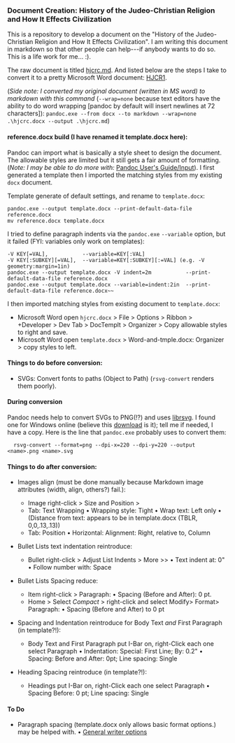 ### Document Creation: History of the Judeo-Christian Religion and How It Effects Civilization

This is a repository to develop a document on the "History of the Judeo-Christian Religion and How It Effects Civilization". I am writing this document in markdown so that other people can help---if anybody wants to do so. This is a life work for me... :).

The raw document is titled [hjcrc.md](https://github.com/EdenWise/hjcrc/blob/main/hjcrc.md). And listed below are the steps I take to convert it to a pretty Microsoft Word document: [HJCR1](http://tinyurl.com/hjcr1).

(*Side note: I converted my original document (written in MS word) to markdown with this command* (`--wrap=none` because text editors have the ability to do word wrapping [pandoc by default will insert newlines at 72 characters]): `pandoc.exe --from docx --to markdown --wrap=none .\hjcrc.docx --output .\hjcrc.md`)

#### reference.docx build (I have renamed it template.docx here):

Pandoc can import what is basically a style sheet to design the document. The allowable styles are limited but it still gets a fair amount of formatting. (*Note: I may be able to do more with:* [Pandoc User's Guide/Input](https://pandoc.org/MANUAL.html#input)). I first generated a template then I imported the matching styles from my existing `docx` document.

Template generate of default settings, and rename to `template.docx`:

    pandoc.exe --output template.docx --print-default-data-file reference.docx
    mv reference.docx template.docx

I tried to define paragraph indents via the `pandoc.exe` `--variable` option, but it failed (FYI: variables only work on templates):

    -V KEY[=VAL],           --variable=KEY[:VAL]
    -V KEY[:SUBKEY][=VAL],  --variable=KEY[:SUBKEY][:=VAL] (e.g. -V geometry:margin=1in)
    pandoc.exe --output template.docx -V indent=2m           --print-default-data-file reference.docx   
    pandoc.exe --output template.docx --variable=indent:2in  --print-default-data-file reference.docx~~

I then imported matching styles from existing document to `template.docx`:

* Microsoft Word open `hjcrc.docx` > File > Options > Ribbon > +Developer > Dev Tab > DocTemplt > Organizer > Copy allowable styles to right and save.
* Microsoft Word open `template.docx`  > Word-and-tmple.docx: Organizer > copy styles to left.

#### Things to do before conversion:

* SVGs: Convert fonts to paths (Object to Path) (`rsvg-convert` renders them poorly).

#### During conversion

Pandoc needs help to convert SVGs to PNG(!?) and uses [librsvg](https://wiki.gnome.org/action/show/Projects/LibRsvg). I found one for Windows online (believe this [download](https://opensourcepack.blogspot.com/2012/06/rsvg-convert-svg-image-conversion-tool.html) is it); tell me if needed, I have a copy. Here is the line that `pandoc.exe` probably uses to convert them:

      rsvg-convert --format=png --dpi-x=220 --dpi-y=220 --output <name>.png <name>.svg

#### Things to do after conversion:

* Images align (must be done manually because Markdown image attributes (width, align, others?) fail.):
  * Image right-click > Size and Position >
  * Tab: Text Wrapping
    • Wrapping style:     Tight
    • Wrap text:          Left only
    • (Distance from text: appears to be in template.docx (TBLR, 0,0,.13,.13))
  * Tab: Position
    • Horizontal:         Alignment: Right, relative to, Column

* Bullet Lists text indentation reintroduce:
  * Bullet right-click > Adjust List Indents > More >>
    • Text indent at:     0"
    • Follow number with: Space
* Bullet Lists Spacing reduce:
  * Item right-click > Paragraph:
    • Spacing (Before and After): 0 pt.
  * Home > Select *Compact* > right-click and select Modify> Format> Paragraph:
    • Spacing (Before and After) to 0 pt

- Spacing and Indentation reintroduce for Body Text *and* First Paragraph (in template?!):
  * Body Text and First Paragraph put I-Bar on, right-Click each one select Paragraph
    • Indentation:        Special: First Line; By: 0.2"
    • Spacing:            Before and After: 0pt; Line spacing: Single

- Heading Spacing reintroduce (in template?!):
  * Headings put I-Bar on, right-Click each one select Paragraph
    • Spacing             Before:          0 pt; Line spacing: Single

#### To Do

* Paragraph spacing (template.docx only allows basic format options.) may be helped with.
  • [General writer options](https://pandoc.org/MANUAL.html#general-writer-options-1)
